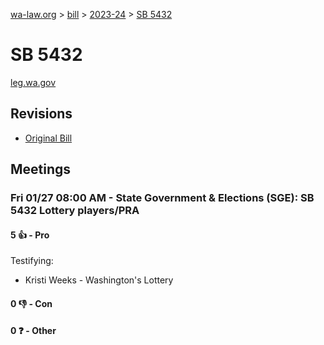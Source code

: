 [wa-law.org](/) > [bill](/bill/) > [2023-24](/bill/2023-24/) > [SB 5432](/bill/2023-24/sb/5432/)

# SB 5432
[leg.wa.gov](https://app.leg.wa.gov/billsummary?BillNumber=5432&Year=2023&Initiative=false)

## Revisions
* [Original Bill](1/)

## Meetings
### Fri 01/27 08:00 AM - State Government & Elections (SGE): SB 5432 Lottery players/PRA
#### 5 👍 - Pro
Testifying:
* Kristi Weeks - Washington's Lottery

#### 0 👎 - Con

#### 0 ❓ - Other
